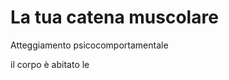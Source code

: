 
# La tua catena muscolare

Atteggiamento psicocomportamentale

il corpo è abitato le 

<!--stackedit_data:
eyJoaXN0b3J5IjpbLTExNzgzNzUyMTIsOTI0OTU3MTRdfQ==
-->